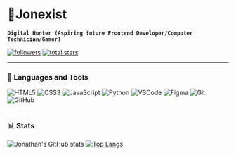 # 🔱Jonexist

**`Digital Hunter (Aspiring future Frontend Developer/Computer Technician/Gamer)`**

<p align="left">
  <a href="https://github.com/jonexist?tab=followers">
    <img alt="followers" title="Follow me on Github" src="https://custom-icon-badges.demolab.com/github/followers/jonexist?color=236ad3&labelColor=1155ba&style=for-the-badge&logo=person-add&label=Follow&logoColor=white"/></a>
  <a href="https://github.com/jonexist?tab=stars">
    <img alt="total stars" title="Total stars on GitHub" src="https://custom-icon-badges.demolab.com/github/stars/jonexist?color=55960c&style=for-the-badge&labelColor=488207&logo=star"/></a>
</p>

---

### 🧰 Languages and Tools

![HTML5](https://img.shields.io/badge/-HTML5-E34F26?&logo=html5&logoColor=white)
![CSS3](https://img.shields.io/badge/-CSS3-1572B6?&logo=css3)
![JavaScript](https://img.shields.io/badge/-JavaScript-2C3333?&logo=javascript)
![Python](https://img.shields.io/badge/-Python-F5EA5A?&logo=Python)
![VSCode](https://img.shields.io/badge/-VSCode-1572B6?&logo=visualstudiocode)
![Figma](https://img.shields.io/badge/-Figma-ffffff?&logo=figma)
![Git](https://img.shields.io/badge/-Git-3C4048?&logo=git)
![GitHub](https://img.shields.io/badge/-GitHub-495C83?&logo=github)
<br />

#

### 📊 Stats

   ![Jonathan's GitHub stats](https://github-readme-stats.vercel.app/api?username=jonexist&show_icons=true&theme=nord)
   [![Top Langs](https://github-readme-stats.vercel.app/api/top-langs/?username=jonexist&layout=compact&theme=nord)](https://github.com/jonexist)
